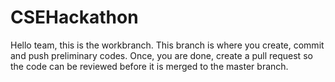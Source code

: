 # CSEHackathon
Hello team, this is the workbranch. This branch is where you create, commit and push preliminary codes. Once, you are done, create a pull request so the code can be reviewed before it is merged to the master branch. 
